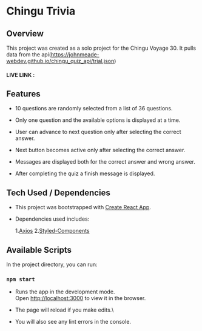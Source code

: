 # Chingu Trivia

## Overview

This project was created as a solo project for the Chingu Voyage 30. It pulls data from the api(https://johnmeade-webdev.github.io/chingu_quiz_api/trial.json)

#### LIVE LINK :

## Features

- 10 questions are randomly selected from a list of 36 questions.

- Only one question and the available options is displayed at a time.

- User can advance to next question only after selecting the correct answer.

- Next button becomes active only after selecting the correct answer.

- Messages are displayed both for the correct answer and wrong answer.

- After completing the quiz a finish message is displayed.

## Tech Used / Dependencies

- This project was bootstrapped with [Create React App](https://github.com/facebook/create-react-app).

- Dependencies used includes: <br>

  1.[Axios](https://www.npmjs.com/package/axios) 2.[Styled-Components](https://www.npmjs.com/package/styled-components)

## Available Scripts

In the project directory, you can run:

### `npm start`

- Runs the app in the development mode.\
  Open [http://localhost:3000](http://localhost:3000) to view it in the browser.

- The page will reload if you make edits.\
- You will also see any lint errors in the console.
